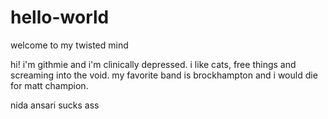 # hello-world
welcome to my twisted mind

hi! i'm githmie and i'm clinically depressed. i like cats, free things and screaming into the void. my favorite band is brockhampton and i would die for matt champion.


nida ansari sucks ass
